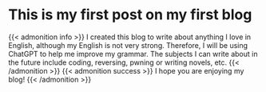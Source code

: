 # This is my first post on my first blog


<!--more-->

{{< admonition info >}}
I created this blog to write about anything I love in English, although my English is not very strong. Therefore, I will be using ChatGPT to help me improve my grammar. The subjects I can write about in the future include coding, reversing, pwning or writing novels, etc.
{{< /admonition >}}
{{< admonition success >}}
I hope you are enjoying my blog!
{{< /admonition >}}
